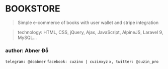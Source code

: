 # BOOKSTORE
> Simple e-commerce of books with user wallet and stripe integration

> technology: HTML, CSS, jQuery, Ajax, JavaScript, AlpineJS, Laravel 9, MySQL... 

### author: Abner Đỗ
`telegram: @doabner`
`facebook: cuzinx | cuzinxyz`
`x, twitter: @cuzin_pro`
